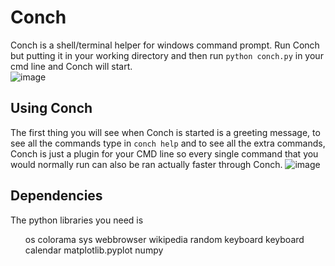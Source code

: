 # Conch
Conch is a shell/terminal helper for windows command prompt. Run Conch but putting it in your working directory and then run `python conch.py` in your cmd line and Conch will start.<br>
![image](https://user-images.githubusercontent.com/109184310/219525839-d9880ac7-b354-4fe9-bb7d-b8daa5bc8e8d.png)


## Using Conch
The first thing you will see when Conch is started is a greeting message, to see all the commands type in `conch help` and to see all the extra commands, Conch is just a plugin for your CMD line so every single command that you would normally run can also be ran actually faster through Conch.
![image](https://user-images.githubusercontent.com/109184310/219525936-4cddf097-7979-47a2-bfbb-a7fc8ae04dcf.png)


## Dependencies
The python libraries you need is<br>
<ul>
os
colorama
sys
webbrowser
wikipedia
random
keyboard
keyboard
calendar
matplotlib.pyplot
numpy
</ul>
